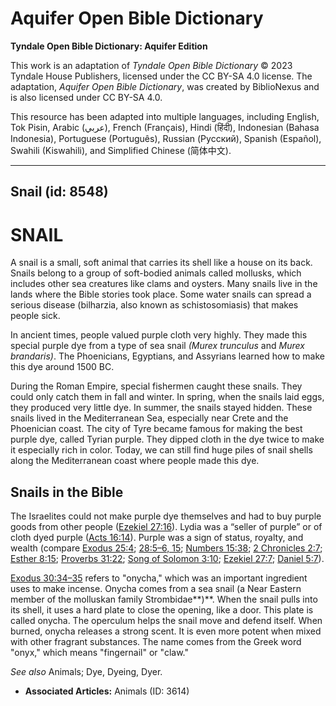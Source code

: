 # Aquifer Open Bible Dictionary

**Tyndale Open Bible Dictionary: Aquifer Edition**

This work is an adaptation of *Tyndale Open Bible Dictionary* © 2023 Tyndale House Publishers, licensed under the CC BY\-SA 4\.0 license. The adaptation, *Aquifer Open Bible Dictionary*, was created by BiblioNexus and is also licensed under CC BY\-SA 4\.0\.

This resource has been adapted into multiple languages, including English, Tok Pisin, Arabic (عربي), French (Français), Hindi (हिंदी), Indonesian (Bahasa Indonesia), Portuguese (Português), Russian (Русский), Spanish (Español), Swahili (Kiswahili), and Simplified Chinese (简体中文).



--------------------------------

## Snail (id: 8548)

SNAIL
=====

A snail is a small, soft animal that carries its shell like a house on its back. Snails belong to a group of soft\-bodied animals called mollusks, which includes other sea creatures like clams and oysters. Many snails live in the lands where the Bible stories took place. Some water snails can spread a serious disease (bilharzia, also known as schistosomiasis) that makes people sick. 

In ancient times, people valued purple cloth very highly. They made this special purple dye from a type of sea snail *(Murex trunculus* and *Murex brandaris)*. The Phoenicians, Egyptians, and Assyrians learned how to make this dye around 1500 BC. 

During the Roman Empire, special fishermen caught these snails. They could only catch them in fall and winter. In spring, when the snails laid eggs, they produced very little dye. In summer, the snails stayed hidden. These snails lived in the Mediterranean Sea, especially near Crete and the Phoenician coast. The city of Tyre became famous for making the best purple dye, called Tyrian purple. They dipped cloth in the dye twice to make it especially rich in color. Today, we can still find huge piles of snail shells along the Mediterranean coast where people made this dye.

Snails in the Bible
-------------------

The Israelites could not make purple dye themselves and had to buy purple goods from other people ([Ezekiel 27:16](https://ref.ly/Ezek27:16)). Lydia was a “seller of purple” or of cloth dyed purple ([Acts 16:14](https://ref.ly/Acts16:14)). Purple was a sign of status, royalty, and wealth (compare [Exodus 25:4](https://ref.ly/Exod25:4); [28:5–6, 15](https://ref.ly/Exod28:5-Exod28:6,Exod28:15); [Numbers 15:38](https://ref.ly/Num15:38); [2 Chronicles 2:7](https://ref.ly/2Chr2:7); [Esther 8:15](https://ref.ly/Esth8:15); [Proverbs 31:22](https://ref.ly/Prov31:22); [Song of Solomon 3:10](https://ref.ly/Song3:10); [Ezekiel 27:7](https://ref.ly/Ezek27:7); [Daniel 5:7](https://ref.ly/Dan5:7)).

[Exodus 30:34–35](https://ref.ly/Exod30:34-Exod30:35) refers to "onycha," which was an important ingredient uses to make incense. Onycha comes from a sea snail (a Near Eastern member of the molluskan family Strombidae**)**. When the snail pulls into its shell, it uses a hard plate to close the opening, like a door. This plate is called onycha. The operculum helps the snail move and defend itself. When burned, onycha releases a strong scent. It is even more potent when mixed with other fragrant substances. The name comes from the Greek word "onyx," which means "fingernail" or "claw."

*See also* Animals; Dye, Dyeing, Dyer.

* **Associated Articles:** Animals (ID: 3614)

